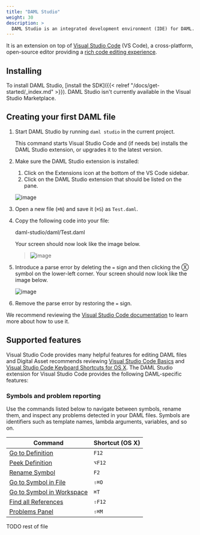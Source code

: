 ```yaml
---
title: "DAML Studio"
weight: 30
description: >
  DAML Studio is an integrated development environment (IDE) for DAML.
---
```


It is an extension on top of [Visual Studio
Code](https://code.visualstudio.com) (VS Code), a cross-platform,
open-source editor providing a [rich code editing
experience](https://code.visualstudio.com/docs/editor/editingevolved).

## Installing

To install DAML Studio, [install the SDK]({{< relref "/docs/get-started/_index.md" >}}). DAML Studio isn't currently available
in the Visual Studio Marketplace.

## Creating your first DAML file

1.  Start DAML Studio by running `daml studio` in the current project.
    
    This command starts Visual Studio Code and (if needs be) installs
    the DAML Studio extension, or upgrades it to the latest version.

2.  Make sure the DAML Studio extension is installed:
    
    1.  Click on the Extensions icon at the bottom of the VS Code
        sidebar.
    2.  Click on the DAML Studio extension that should be listed on the
        pane.
    
    ![image](daml-studio/images/daml_studio_extension_view.png)

3.  Open a new file (`⌘N`) and save it (`⌘S`) as `Test.daml`.

4.  Copy the following code into your file:

	<div class="literalinclude" data-language="daml">

	daml-studio/daml/Test.daml

	</div>

	Your screen should now look like the image below.

	> ![image](daml-studio/images/daml_studio_extension_double_correct.png)

5.  Introduce a parse error by deleting the `=` sign and then clicking
    the Ⓧ symbol on the lower-left corner. Your screen should now look
    like the image below.
    
    ![image](daml-studio/images/daml_studio_extension_double_wrong.png)

6.  Remove the parse error by restoring the `=` sign.

We recommend reviewing the [Visual Studio Code
documentation](https://code.visualstudio.com/docs/editor/codebasics) to
learn more about how to use it.

## Supported features

Visual Studio Code provides many helpful features for editing DAML files
and Digital Asset recommends reviewing [Visual Studio Code
Basics](https://code.visualstudio.com/docs/editor/codebasics) and
[Visual Studio Code Keyboard Shortcuts for OS
X](https://code.visualstudio.com/shortcuts/keyboard-shortcuts-macos.pdf).
The DAML Studio extension for Visual Studio Code provides the following
DAML-specific features:

### Symbols and problem reporting

Use the commands listed below to navigate between symbols, rename them,
and inspect any problems detected in your DAML files. Symbols are
identifiers such as template names, lambda arguments, variables, and so
on.

| Command                       | Shortcut (OS X) |
| ----------------------------- | --------------- |
| [Go to Definition]()          | `F12`           |
| [Peek Definition]()           | `⌥F12`          |
| [Rename Symbol]()             | `F2`            |
| [Go to Symbol in File]()      | `⇧⌘O`           |
| [Go to Symbol in Workspace]() | `⌘T`            |
| [Find all References]()       | `⇧F12`          |
| [Problems Panel]()            | `⇧⌘M`           |


TODO rest of file